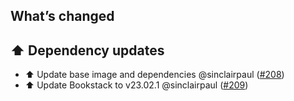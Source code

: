 ## What’s changed

## ⬆️ Dependency updates

- ⬆️ Update base image and dependencies @sinclairpaul ([#208](https://github.com/hassio-addons/addon-bookstack/pull/208))
- ⬆️ Update Bookstack to v23.02.1 @sinclairpaul ([#209](https://github.com/hassio-addons/addon-bookstack/pull/209))